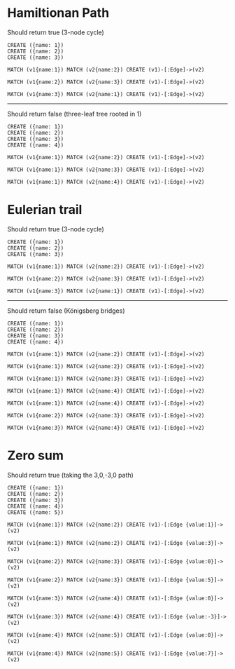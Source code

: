 # Hamiltionan Path

Should return true (3-node cycle)

```
CREATE ({name: 1})
CREATE ({name: 2})
CREATE ({name: 3})
```
```
MATCH (v1{name:1}) MATCH (v2{name:2}) CREATE (v1)-[:Edge]->(v2)
```
```
MATCH (v1{name:2}) MATCH (v2{name:3}) CREATE (v1)-[:Edge]->(v2)
```
```
MATCH (v1{name:3}) MATCH (v2{name:1}) CREATE (v1)-[:Edge]->(v2)
```

------------------------------------------------------------------

Should return false (three-leaf tree rooted in 1)

```
CREATE ({name: 1})
CREATE ({name: 2})
CREATE ({name: 3})
CREATE ({name: 4})
```
```
MATCH (v1{name:1}) MATCH (v2{name:2}) CREATE (v1)-[:Edge]->(v2)
```
```
MATCH (v1{name:1}) MATCH (v2{name:3}) CREATE (v1)-[:Edge]->(v2)
```
```
MATCH (v1{name:1}) MATCH (v2{name:4}) CREATE (v1)-[:Edge]->(v2)
```

# Eulerian trail

Should return true (3-node cycle)

```
CREATE ({name: 1})
CREATE ({name: 2})
CREATE ({name: 3})
```
```
MATCH (v1{name:1}) MATCH (v2{name:2}) CREATE (v1)-[:Edge]->(v2)
```
```
MATCH (v1{name:2}) MATCH (v2{name:3}) CREATE (v1)-[:Edge]->(v2)
```
```
MATCH (v1{name:3}) MATCH (v2{name:1}) CREATE (v1)-[:Edge]->(v2)
```


------------------------------------------------------------------

Should return false (Königsberg bridges)

```
CREATE ({name: 1})
CREATE ({name: 2})
CREATE ({name: 3})
CREATE ({name: 4})
```
```
MATCH (v1{name:1}) MATCH (v2{name:2}) CREATE (v1)-[:Edge]->(v2)
```
```
MATCH (v1{name:1}) MATCH (v2{name:2}) CREATE (v1)-[:Edge]->(v2)
```
```
MATCH (v1{name:1}) MATCH (v2{name:3}) CREATE (v1)-[:Edge]->(v2)
```
```
MATCH (v1{name:1}) MATCH (v2{name:4}) CREATE (v1)-[:Edge]->(v2)
```
```
MATCH (v1{name:1}) MATCH (v2{name:4}) CREATE (v1)-[:Edge]->(v2)
```
```
MATCH (v1{name:2}) MATCH (v2{name:3}) CREATE (v1)-[:Edge]->(v2)
```
```
MATCH (v1{name:3}) MATCH (v2{name:4}) CREATE (v1)-[:Edge]->(v2)
```


# Zero sum

Should return true (taking the 3,0,-3,0 path)

```
CREATE ({name: 1})
CREATE ({name: 2})
CREATE ({name: 3})
CREATE ({name: 4})
CREATE ({name: 5})
```
```
MATCH (v1{name:1}) MATCH (v2{name:2}) CREATE (v1)-[:Edge {value:1}]->(v2)
```
```
MATCH (v1{name:1}) MATCH (v2{name:2}) CREATE (v1)-[:Edge {value:3}]->(v2)
```
```
MATCH (v1{name:2}) MATCH (v2{name:3}) CREATE (v1)-[:Edge {value:0}]->(v2)
```
```
MATCH (v1{name:2}) MATCH (v2{name:3}) CREATE (v1)-[:Edge {value:5}]->(v2)
```
```
MATCH (v1{name:3}) MATCH (v2{name:4}) CREATE (v1)-[:Edge {value:0}]->(v2)
```
```
MATCH (v1{name:3}) MATCH (v2{name:4}) CREATE (v1)-[:Edge {value:-3}]->(v2)
```
```
MATCH (v1{name:4}) MATCH (v2{name:5}) CREATE (v1)-[:Edge {value:0}]->(v2)
```
```
MATCH (v1{name:4}) MATCH (v2{name:5}) CREATE (v1)-[:Edge {value:7}]->(v2)
```